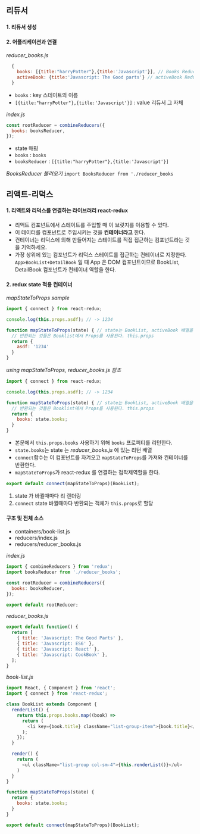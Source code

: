 ## 리듀서

#### 1. 리듀서 생성

#### 2. 어플리케이션과 연결

_reducer_books.js_

```js
  {
    books: [{title:"harryPotter"},{title:'Javascript'}], // Books Reducer
    activeBook: {title:'Javascript: The Good parts'} // activeBook Reducer
  }
```

* `books` : key 스테이트의 이름
* `[{title:"harryPotter"},{title:'Javascript'}]` : value 리듀서 그 자체

_index.js_

```js
const rootReducer = combineReducers({
  books: booksReducer,
});
```

* state 매핑
* `books` : `books`
* `booksReducer` : `[{title:"harryPotter"},{title:'Javascript'}]`

*BooksReducer 불러오기*
`import BooksReducer from './reducer_books`

## 리액트-리덕스

#### 1. 리액트와 리덕스를 연결하는 라이브러리 react-redux

* 리액트 컴포넌트에서 스테이트를 주입할 때 이 브릿지를 이용할 수 있다.
* 이 데이터를 컴포넌트로 주입시키는 것을 **컨테이너라고** 한다.
* 컨테이너는 리덕스에 의해 만들어지는 스테이트를 직접 접근하는 컴포넌트라는 것을 기억하세요.
* 가장 상위에 있는 컴포넌트가 리덕스 스테이트를 접근하는 컨테이너로 지정한다.
  `App>BookList+DetailBook` 일 때 App 은 DOM 컴포넌트이므로 BookList, DetailBook 컴포넌트가 컨테이너 역할을 한다.

#### 2. redux state 적용 컨테이너

_mapStateToProps sample_

```js
import { connect } from react-redux;

console.log(this.props.asdf); // -> 1234

function mapStateToProps(state) { // state는 BookList, activeBook 배열을 가지고 있다.
  // 반환되는 것들은 Booklist에서 Props를 사용된다. this.props
  return {
    asdf: '1234'
  }
}
```

_using mapStateToProps, reducer_books.js 참조_

```js
import { connect } from react-redux;

console.log(this.props.asdf); // -> 1234

function mapStateToProps(state) { // state는 BookList, activeBook 배열을 가지고 있다.
  // 반환되는 것들은 Booklist에서 Props를 사용된다. this.props
  return {
    books: state.books;
  }
}
```

* 본문에서 `this.props.books` 사용하기 위해 `books` 프로퍼티를 리턴한다.
* `state.books`는 state 는 _reducer_books.js_ 에 있는 리턴 배열
* `connect`함수는 이 컴포넌트를 자겨오고 `mapStateToProps`를 가져와 컨테이너를 반환한다.
* `mapStateToProps`가 react-redux 를 연결하는 접착제역할을 한다.

```js
export default connect(mapStateToProps)(BookList);
```

1. state 가 바뀔때마다 리 렌더링
2. `connect` state 바뀔때마다 반환되는 객체가 `this.props`로 할당

#### 구조 및 전체 소스

* containers/book-list.js
* reducers/index.js
* reducers/reducer_books.js

_index.js_

```js
import { combineReducers } from 'redux';
import booksReducer from './reducer_books';

const rootReducer = combineReducers({
  books: booksReducer,
});

export default rootReducer;
```

_reducer_books.js_

```js
export default function() {
  return [
    { title: 'Javascript: The Good Parts' },
    { title: 'Javascript: ES6' },
    { title: 'Javascript: React' },
    { title: 'Javascript: CookBook' },
  ];
}
```

_book-list.js_

```js
import React, { Component } from 'react';
import { connect } from 'react-redux';

class BookList extends Component {
  renderList() {
    return this.props.books.map((book) =>
      return (
        <li key={book.title} className="list-group-item">{book.title}</li>
      );
    });
  }

  render() {
    return (
      <ul className="list-group col-sm-4">{this.renderList()}</ul>
    )
  }
}

function mapStateToProps(state) {
  return {
    books: state.books;
  }
}

export default connect(mapStateToProps)(BookList);
```
